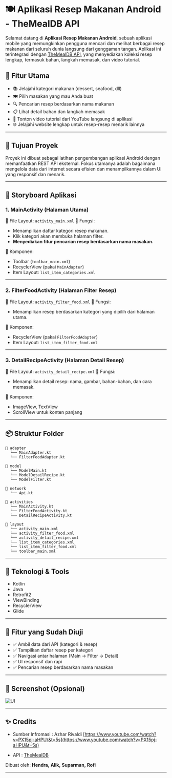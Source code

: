 # 🍽️ Aplikasi Resep Makanan Android - TheMealDB API

Selamat datang di **Aplikasi Resep Makanan Android**, sebuah aplikasi mobile yang memungkinkan pengguna mencari dan melihat berbagai resep makanan dari seluruh dunia langsung dari genggaman tangan. Aplikasi ini terintegrasi dengan [TheMealDB API](https://www.themealdb.com/api.php), yang menyediakan koleksi resep lengkap, termasuk bahan, langkah memasak, dan video tutorial.

## 📱 Fitur Utama

* 📚 Jelajahi kategori makanan (dessert, seafood, dll)
* 🍽️ Pilih masakan yang mau Anda buat
* 🔍 Pencarian resep berdasarkan nama makanan
* 📋 Lihat detail bahan dan langkah memasak
* 🎥 Tonton video tutorial dari YouTube langsung di aplikasi
* 🌐 Jelajahi website lengkap untuk resep-resep menarik lainnya

---

## 🎯 Tujuan Proyek

Proyek ini dibuat sebagai latihan pengembangan aplikasi Android dengan memanfaatkan REST API eksternal. Fokus utamanya adalah bagaimana mengelola data dari internet secara efisien dan menampilkannya dalam UI yang responsif dan menarik.

---

## 🧭 Storyboard Aplikasi

### 1. **MainActivity (Halaman Utama)**

📄 File Layout: `activity_main.xml`
🎯 Fungsi:

* Menampilkan daftar kategori resep makanan.
* Klik kategori akan membuka halaman filter.
* **Menyediakan fitur pencarian resep berdasarkan nama masakan.**

🔧 Komponen:

* Toolbar (`toolbar_main.xml`)
* RecyclerView (pakai `MainAdapter`)
* Item Layout: `list_item_categories.xml`

---

### 2. **FilterFoodActivity (Halaman Filter Resep)**

📄 File Layout: `activity_filter_food.xml`
🎯 Fungsi:

* Menampilkan resep berdasarkan kategori yang dipilih dari halaman utama.

🔧 Komponen:

* RecyclerView (pakai `FilterFoodAdapter`)
* Item Layout: `list_item_filter_food.xml`

---

### 3. **DetailRecipeActivity (Halaman Detail Resep)**

📄 File Layout: `activity_detail_recipe.xml`
🎯 Fungsi:

* Menampilkan detail resep: nama, gambar, bahan-bahan, dan cara memasak.

🔧 Komponen:

* ImageView, TextView
* ScrollView untuk konten panjang

---

## 📦 Struktur Folder

```
📁 adapter
  └── MainAdapter.kt
  └── FilterFoodAdapter.kt

📁 model
  └── ModelMain.kt
  └── ModelDetailRecipe.kt
  └── ModelFilter.kt

📁 network
  └── Api.kt

📁 activities
  └── MainActivity.kt
  └── FilterFoodActivity.kt
  └── DetailRecipeActivity.kt

📁 layout
  └── activity_main.xml
  └── activity_filter_food.xml
  └── activity_detail_recipe.xml
  └── list_item_categories.xml
  └── list_item_filter_food.xml
  └── toolbar_main.xml
```

---

## 🔌 Teknologi & Tools

* Kotlin
* Java
* Retrofit2
* ViewBinding
* RecyclerView
* Glide

---

## 🧪 Fitur yang Sudah Diuji

* ✅ Ambil data dari API (kategori & resep)
* ✅ Tampilkan daftar resep per kategori
* ✅ Navigasi antar halaman (Main → Filter → Detail)
* ✅ UI responsif dan rapi
* ✅ Pencarian resep berdasarkan nama masakan

---

## 📲 Screenshot (Opsional)

![UI](https://github.com/user-attachments/assets/d23a9ef8-c957-435c-a178-4542e33c8b2d)

---

## ✨ Credits

* Sumber Infromasi : Azhar Rivaldi [https://www.youtube.com/watch?v=PX15pj-aHPU\&t=5s](https://www.youtube.com/watch?v=PX15pj-aHPU&t=5s)

* API :  [TheMealDB](https://www.themealdb.com/)

Dibuat oleh: **Hendra,** **Alik,** **Suparman,** **Rofi**

---
